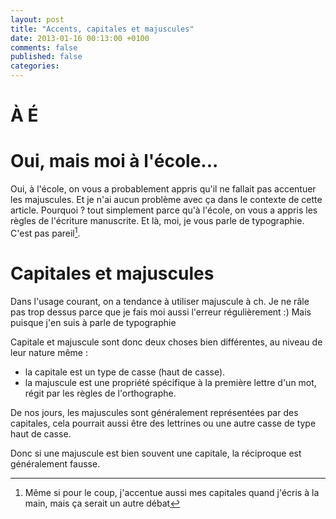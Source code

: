 ```yaml
---
layout: post
title: "Accents, capitales et majuscules"
date: 2013-01-16 00:13:00 +0100
comments: false
published: false
categories: 
---
```

# À É 

# Oui, mais moi à l'école...
Oui, à l'école, on vous a probablement appris qu'il ne fallait pas accentuer les majuscules. Et je n'ai aucun problème avec ça dans le contexte de cette article.
Pourquoi ? tout simplement parce qu'à l'école, on vous a appris les règles de l'écriture manuscrite. Et là, moi, je vous parle de typographie. C'est pas pareil[^1].





# Capitales et majuscules
Dans l'usage courant, on a tendance à utiliser majuscule à ch. Je ne râle pas trop dessus parce que je fais moi aussi l'erreur régulièrement :)
Mais puisque j'en suis à parle de typographie

Capitale et majuscule sont donc deux choses bien différentes, au niveau de leur nature même :
* la capitale est un type de casse (haut de casse). 
* la majuscule est une propriété spécifique à la première lettre d'un mot, régit par les règles de l'orthographe.

De nos jours, les majuscules sont généralement représentées par des capitales, cela pourrait aussi être des lettrines ou une autre casse de type haut de casse.

Donc si une majuscule est bien souvent une capitale, la réciproque est généralement fausse.


[^1]: Même si pour le coup, j'accentue aussi mes capitales quand j'écris à la main, mais ça serait un autre débat
